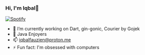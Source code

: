 ### Hi, I'm Iqbal👋





[![Spotify](https://novatorem.bgstatic.vercel.app/api/spotify)](https://open.spotify.com/playlist/6DJ07Fx3muelmD233mudjK?si=39816ce496e54127)




- 🔭 I’m currently working on Dart, gin-gonic, Courier by Gojek
- 🌱 Java Enjoyers
- 📫 iqbalfauzien@proton.me
- ⚡ Fun fact: I'm obsessed with computers
